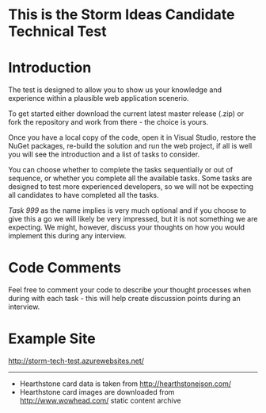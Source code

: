 # This is the Storm Ideas Candidate Technical Test

# Introduction

The test is designed to allow you to show us your knowledge and experience within a plausible web application scenerio.

To get started either download the current latest master release (.zip) or fork the repository and work from there - the choice is yours.

Once you have a local copy of the code, open it in Visual Studio, restore the NuGet packages, re-build the solution and run the web project, if all is well you will see the introduction and a list of tasks to consider.

You can choose whether to complete the tasks sequentially or out of sequence, or whether you complete all the available tasks.  Some tasks are designed to test more experienced developers, so we will not be expecting all candidates to have completed all the tasks.

*Task 999* as the name implies is very much optional and if you choose to give this a go we will likely be very impressed, but it is not something we are expecting. We might, however, discuss your thoughts on how you would implement this during any interview.

# Code Comments

Feel free to comment your code to describe your thought processes when during with each task - this will help create discussion points during an interview.

# Example Site

http://storm-tech-test.azurewebsites.net/

---

* Hearthstone card data is taken from http://hearthstonejson.com/
* Hearthstone card images are downloaded from http://www.wowhead.com/ static content archive
